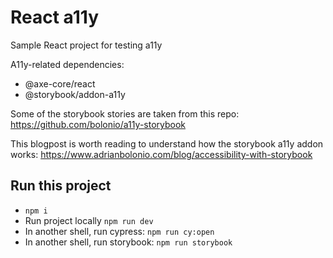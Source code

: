 # React a11y

Sample React project for testing a11y

A11y-related dependencies:

- @axe-core/react
- @storybook/addon-a11y

Some of the storybook stories are taken from this repo: https://github.com/bolonio/a11y-storybook

This blogpost is worth reading to understand how the storybook a11y addon works: https://www.adrianbolonio.com/blog/accessibility-with-storybook

## Run this project

- `npm i`
- Run project locally `npm run dev`
- In another shell, run cypress: `npm run cy:open`
- In another shell, run storybook: `npm run storybook`